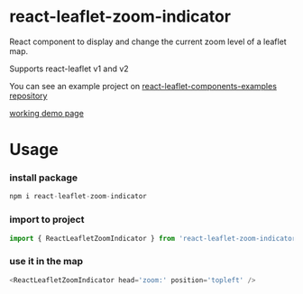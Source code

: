 # react-leaflet-zoom-indicator
React component to display and change the current zoom level of a leaflet map.

Supports react-leaflet v1 and v2

You can see an example project on [react-leaflet-components-examples repository](https://github.com/tumerorkun/react-leaflet-components-examples.git)

[working demo page](https://tumerorkun.github.io/react-leaflet-components-examples/)


# Usage

### install package
```javascript
npm i react-leaflet-zoom-indicator
```

### import to project
```javascript
import { ReactLeafletZoomIndicator } from 'react-leaflet-zoom-indicator'
```

### use it in the map
```javascript
<ReactLeafletZoomIndicator head='zoom:' position='topleft' />
```
